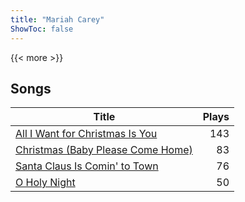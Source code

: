 ```yaml
---
title: "Mariah Carey"
ShowToc: false
---
```


{{< more >}}

## Songs
Title | Plays 
----- | -----: 
[All I Want for Christmas Is You](/songs/all-i-want-for-christmas-is-you) | 143
[Christmas (Baby Please Come Home)](/songs/christmas-baby-please-come-home) | 83
[Santa Claus Is Comin' to Town](/songs/santa-claus-is-comin-to-town) | 76
[O Holy Night](/songs/o-holy-night) | 50

